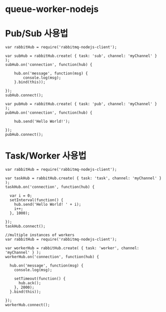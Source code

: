 # queue-worker-nodejs

# Pub/Sub 사용법

	var rabbitHub = require('rabbitmq-nodejs-client');

	var subHub = rabbitHub.create( { task: 'sub', channel: 'myChannel' } );
    subHub.on('connection', function(hub) {

        hub.on('message', function(msg) {
            console.log(msg);
        }.bind(this));

    });
    subHub.connect();

    var pubHub = rabbitHub.create( { task: 'pub', channel: 'myChannel' } );
    pubHub.on('connection', function(hub) {

        hub.send('Hello World!');

    });
    pubHub.connect();

# Task/Worker 사용법

    var rabbitHub = require('rabbitmq-nodejs-client');

    var taskHub = rabbitHub.create( { task: 'task', channel: 'myChannel' } );
    taskHub.on('connection', function(hub) {

      var i = 0;
      setInterval(function() {
        hub.send('Hello World! ' + i);
        i++;
      }, 1000);

    });
    taskHub.connect();

    //multiple instances of workers
    var rabbitHub = require('rabbitmq-nodejs-client');

    var workerHub = rabbitHub.create( { task: 'worker', channel: 'myChannel' } );
    workerHub.on('connection', function(hub) {

      hub.on('message', function(msg) {
        console.log(msg);

        setTimeout(function() {
          hub.ack();
        }, 2000);
      }.bind(this));

    });
    workerHub.connect();